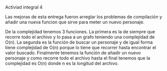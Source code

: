 Activiad integral 4

Las mejoras de esta entrega fueron arreglar los problemas de compilación y añadir una nueva funcion que sirve para meter un nuevo personaje.

De la complejidad tenemos 3 funciones. La primera es la de siempre que recorre todo el archivo y lo pasa a un grafo teniendo una complejidad de O(n). 
La segunda es la función de buscar un personaje y de igual forma tiene complejidad de O(n) porque lo tiene que recorrer hasta encontrar el valor buscado.
Finalmente tenemos la función de añadir un nuevo personaje y como recorre todo el archivo hasta el final tenemos que la complejidad es O(n) donde n
es la longitud del archivo.

